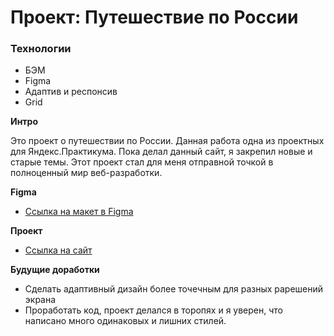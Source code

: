 # Проект: Путешествие по России

### Технологии
* БЭМ
* Figma
* Адаптив и респонсив
* Grid

**Интро**

Это проект о путешествии по России.
Данная работа одна из проектных для Яндекс.Практикума. Пока делал данный сайт, я закрепил новые и старые темы. Этот проект стал для меня отправной точкой в полноценный мир веб-разработки.

**Figma**

* [Ссылка на макет в Figma](https://www.figma.com/file/5S2WSbEFL6awjVWJ0NWL8Q/Sprint-3_-Russia-_-desktop-mobile?node-id=28503%3A0)

**Проект**

* [Ссылка на сайт](https://y0uthhhhh.github.io/russian-travel/)


**Будущие доработки**

* Сделать адаптивный дизайн более точечным для разных рарешений экрана
* Проработать код, проект делался в торопях и я уверен, что написано много одинаковых и лишних стилей.